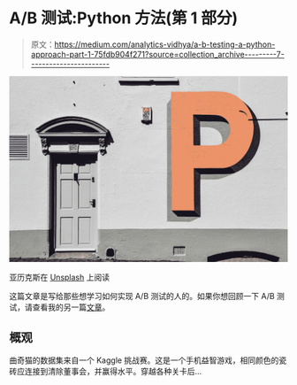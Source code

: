 # A/B 测试:Python 方法(第 1 部分)

> 原文：<https://medium.com/analytics-vidhya/a-b-testing-a-python-approach-part-1-75fdb904f271?source=collection_archive---------7----------------------->

![](img/865aea970d153e4a32644340a6521418.png)

亚历克斯在 [Unsplash](https://unsplash.com?utm_source=medium&utm_medium=referral) 上阅读

这篇文章是写给那些想学习如何实现 A/B 测试的人的。如果你想回顾一下 A/B 测试，请查看我的另一篇[文章](/analytics-vidhya/a-b-testing-for-data-science-f1203e9503b6)。

## 概观

曲奇猫的数据集来自一个 Kaggle 挑战赛。这是一个手机益智游戏，相同颜色的瓷砖应连接到清除董事会，并赢得水平。穿越各种关卡后…